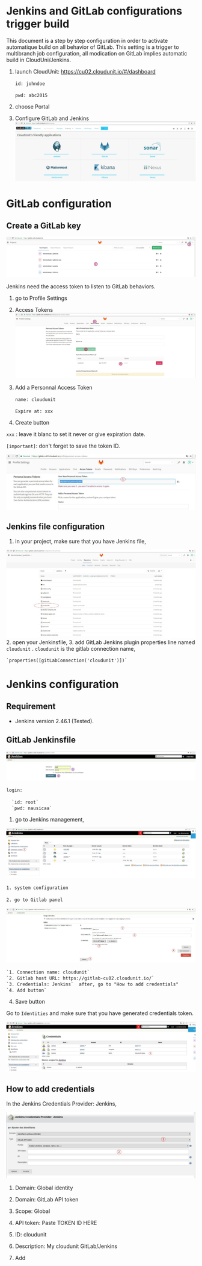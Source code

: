 

# Jenkins and GitLab configurations trigger build 
This document is a step by step configuration in order to activate automatique build on all behavior of GitLab. This setting is a trigger to multibranch job configuration, all modication on GitLab implies automatic build in CloudUni/Jenkins.
1. launch CloudUnit: https://cu02.cloudunit.io/#/dashboard

    `id: johndoe`
    
    `pwd: abc2015`
2. choose Portal
3. Configure GitLab and Jenkins
![alt text](./img/Portal.jpg "Logo Title Text 1")

# GitLab configuration
## Create a GitLab key
![alt text](./img/Portal_GitLab.jpg "Logo Title Text 1")

Jenkins need the access token to listen to GitLab behaviors.
1. go to Profile Settings
2. Access Tokens
![alt text](./img/Portal_GitLab_token.jpg "Logo Title Text 1")
1. Add a Personnal Access Token

    `name: cloudunit`
    
    `Expire at: xxx`
    
2. Create button
 
`xxx` : leave it blanc to set it never or give expiration date.

`[important]`: don't forget to save the token ID.

![alt text](./img/Portal_Jenkins_ApiToken.jpg "Logo Title Text 1")

## Jenkins file configuration
1. in your project, make sure that you have Jenkins file,

![alt text](./img/Portal_GitLab_JenkinsFile.jpg "Logo Title Text 1")
2. open your Jenkinsfile,
3. add GitLab Jenkins plugin properties line named `cloudunit` . `cloudunit` is the gitlab connection name,

    `properties([gitLabConnection('cloudunit')])`

# Jenkins configuration
## Requirement
 - Jenkins version 2.46.1 (Tested).

## GitLab Jenkinsfile 
![alt text](./img/Portal_Jenkins.jpg "Logo Title Text 1")

    login:
     
      `id: root`
      `pwd: nausicaa`
    
1. go to Jenkins management,

![alt text](./img/Portal_Jenkins_Admin.jpg "Logo Title Text 1")

    1. system configuration

    2. go to Gitlab panel

![alt text](./img/Portal_Jenkins_GitlabPanel.jpg "Logo Title Text 1")

    `1. Connection name: cloudunit`
    `2. Gitlab host URL: https://gitlab-cu02.cloudunit.io/`
    `3. Credentials: Jenkins`  after, go to "How to add credentials"
    `4. Add button`
    
4. Save button

Go to `Identities` and make sure that you have generated credentials token.

![alt text](./img/Portal_Jenkins_credentials.jpg "Logo Title Text 1")

## How to add credentials
In the Jenkins Credentials Provider: Jenkins,

![alt text](./img/Portal_Jenkins_Credentials.jpg "Logo Title Text 1")

1. Domain: Global identity
  
2. Domain: GitLab API token
  
3. Scope: Global
  
4. API token: Paste TOKEN ID HERE
  
5. ID: cloudunit
  
6. Description: My cloudunit GitLab/Jenkins
  
7. Add
